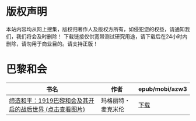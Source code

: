 # 版权声明

本站内容均从网上搜集，版权归著作人及版权方所有，如侵犯您的权益，请通知我们，我们将会及时删除！ 下载链接仅供宽带测试研究用途，请下载后在24小时内删除，请勿用于商业目的。请支持正版！

# 巴黎和会

| 书名 | 作者 | epub/mobi/azw3 |
| --- | --- | --- |
| [缔造和平：1919巴黎和会及其开启的战后世界 (点击查看图片)](https://www.dushupai.com/attachment/2024/06/04/7435218e28e6603b.jpg) | 玛格丽特・麦克米伦 | [下载](https://url89.ctfile.com/f/31084289-1357022908-4d74ac?p=8866) |
